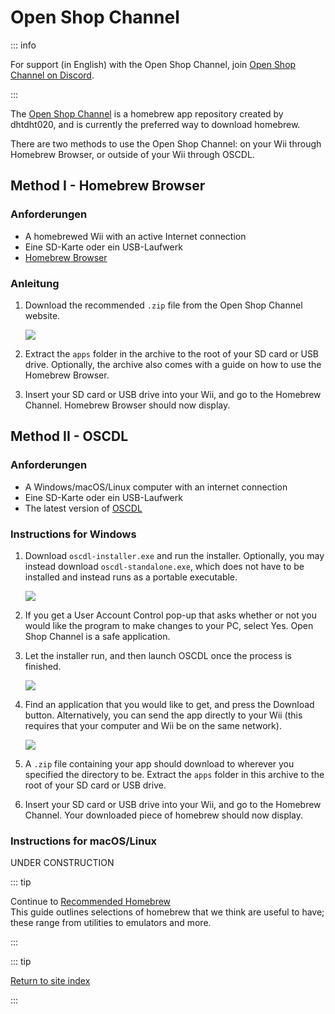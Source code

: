 # Open Shop Channel

::: info

For support (in English) with the Open Shop Channel, join [Open Shop Channel on Discord](https://discord.gg/osc).

:::

The [Open Shop Channel](https://oscwii.org/) is a homebrew app repository created by dhtdht020, and is currently the preferred way to download homebrew.

There are two methods to use the Open Shop Channel: on your Wii through Homebrew Browser, or outside of your Wii through OSCDL.

## Method I - Homebrew Browser

### Anforderungen

- A homebrewed Wii with an active Internet connection
- Eine SD-Karte oder ein USB-Laufwerk
- [Homebrew Browser](https://oscwii.org/library/app/homebrew_browser)

### Anleitung

1. Download the recommended `.zip` file from the Open Shop Channel website.

   ![](/images/osc/zip-download-HBB.png)

2. Extract the `apps` folder in the archive to the root of your SD card or USB drive. Optionally, the archive also comes with a guide on how to use the Homebrew Browser.

3. Insert your SD card or USB drive into your Wii, and go to the Homebrew Channel. Homebrew Browser should now display.

## Method II - OSCDL

### Anforderungen

- A Windows/macOS/Linux computer with an internet connection
- Eine SD-Karte oder ein USB-Laufwerk
- The latest version of [OSCDL](https://github.com/dhtdht020/osc-dl/releases/latest)

### Instructions for Windows

1. Download `oscdl-installer.exe` and run the installer. Optionally, you may instead download `oscdl-standalone.exe`, which does not have to be installed and instead runs as a portable executable.

   ![](/images/osc/exe-download-OSCDL.png)

2. If you get a User Account Control pop-up that asks whether or not you would like the program to make changes to your PC, select Yes. Open Shop Channel is a safe application.

3. Let the installer run, and then launch OSCDL once the process is finished.

   ![](/images/osc/install-finished-OSCDL.png)

4. Find an application that you would like to get, and press the Download button. Alternatively, you can send the app directly to your Wii (this requires that your computer and Wii be on the same network).

   ![](/images/osc/app-download-OSCDL.png)

5. A `.zip` file containing your app should download to wherever you specified the directory to be. Extract the `apps` folder in this archive to the root of your SD card or USB drive.

6. Insert your SD card or USB drive into your Wii, and go to the Homebrew Channel. Your downloaded piece of homebrew should now display.

### Instructions for macOS/Linux

UNDER CONSTRUCTION

::: tip

Continue to [Recommended Homebrew](recommended-homebrew)<br>
This guide outlines selections of homebrew that we think are useful to have; these range from utilities to emulators and more.

:::

::: tip

[Return to site index](site-navigation)<br>

:::
